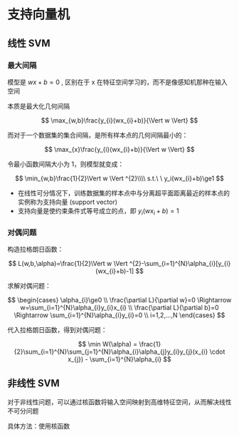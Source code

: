 # 支持向量机

## 线性 SVM

### 最大间隔

模型是 $wx+b=0$ ,  区别在于 x 在特征空间学习的，而不是像感知机那种在输入空间

本质是最大化几何间隔

$$
\max_{w,b}\frac{y_{i}(wx_{i}+b)}{\Vert w \Vert}
$$

而对于一个数据集的集合间隔，是所有样本点的几何间隔最小的：

$$
\max_{x}\frac{y_{i}(wx_{i}+b)}{\Vert w \Vert}
$$

令最小函数间隔大小为 1，则模型就变成：

$$
\min_{w,b}\frac{1}{2}\Vert w \Vert ^{2}\\\\
s.t.\ \ y_i(wx_{i}+b)\ge1
$$

- 在线性可分情况下，训练数据集的样本点中与分离超平面距离最近的样本点的实例称为支持向量 (support vector)
- 支持向量是使约束条件式等号成立的点，即 $y_i (wx_{i}+b)=1$

### 对偶问题

构造拉格朗日函数：

$$
L(w,b,\alpha)=\frac{1}{2}\Vert w \Vert ^{2}-\sum_{i=1}^{N}\alpha_{i}[y_{i}(wx_{i}+b)-1]
$$

求解对偶问题：

$$
\begin{cases}
\alpha_{i}\ge0 \\
\frac{\partial L}{\partial w}=0 \Rightarrow w=\sum_{i=1}^{N}\alpha_{i}y_{i}x_{i} \\
\frac{\partial L}{\partial b}=0 \Rightarrow \sum_{i=1}^{N}\alpha_{i}y_{i}=0 \\
i=1,2,...,N
\end{cases}
$$

代入拉格朗日函数，得到对偶问题：

$$
\min W(\alpha) = \frac{1}{2}\sum_{i=1}^{N}\sum_{j=1}^{N}\alpha_{i}\alpha_{j}y_{i}y_{j}(x_{i} \cdot x_{j}) - \sum_{i=1}^{N}\alpha_{i}
$$

## 非线性 SVM

对于非线性问题，可以通过核函数将输入空间映射到高维特征空间，从而解决线性不可分问题

具体方法：使用核函数
